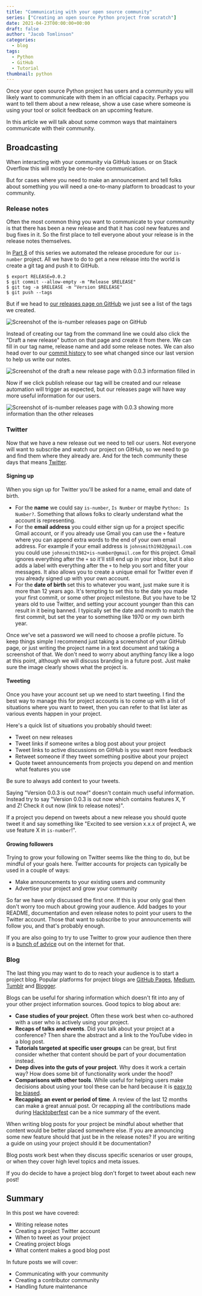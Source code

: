 ```yaml
---
title: "Communicating with your open source community"
series: ["Creating an open source Python project from scratch"]
date: 2021-04-23T00:00:00+00:00
draft: false
author: "Jacob Tomlinson"
categories:
  - blog
tags:
  - Python
  - GitHub
  - Tutorial
thumbnail: python
---
```


Once your open source Python project has users and a community you will likely want to communicate with them in an official capacity. Perhaps you want to tell them about a new release, show a use case where someone is using your tool or solicit feedback on an upcoming feature.

In this article we will talk about some common ways that maintainers communicate with their community.

## Broadcasting

When interacting with your community via GitHub issues or on Stack Overflow this will mostly be one-to-one communication.

But for cases where you need to make an announcement and tell folks about something you will need a one-to-many platform to broadcast to your community.

### Release notes

Often the most common thing you want to communicate to your community is that there has been a new release and that it has cool new features and bug fixes in it. So the first place to tell everyone about your release is in the release notes themselves.

In [Part 8](/posts/2021/automating-releases-of-python-packages-with-github-actions/) of this series we automated the release procedure for our `is-number` project. All we have to do to get a new release into the world is create a git tag and push it to GitHub.

```
$ export RELEASE=0.0.2
$ git commit --allow-empty -m "Release $RELEASE"
$ git tag -a $RELEASE -m "Version $RELEASE"
$ git push --tags
```

But if we head to [our releases page on GitHub](https://github.com/jacobtomlinson/is-number/releases) we just see a list of the tags we created.

![Screenshot of the is-number releases page on GitHub](https://i.imgur.com/qf7xtWP.png)

Instead of creating our tag from the command line we could also click the "Draft a new release" button on that page and create it from there. We can fill in our tag name, release name and add some release notes. We can also head over to our [commit history](https://github.com/jacobtomlinson/is-number/commits/master) to see what changed since our last version to help us write our notes.

![Screenshot of the draft a new release page with 0.0.3 information filled in](https://i.imgur.com/pV5tl12.png)

Now if we click publish release our tag will be created and our release automation will trigger as expected, but our releases page will have way more useful information for our users.

![Screenshot of is-number releases page with 0.0.3 showing more information than the other releases](https://i.imgur.com/SALP8tt.png)

### Twitter

Now that we have a new release out we need to tell our users. Not everyone will want to subscribe and watch our project on GitHub, so we need to go and find them where they already are. And for the tech community these days that means [Twitter](https://twitter.com).

#### Signing up

When you sign up for Twitter you'll be asked for a name, email and date of birth.

- For the **name** we could say `is-number`, `Is Number` or maybe `Python: Is Number?`. Something that allows folks to clearly understand what the account is representing.
- For the **email address** you could either sign up for a project specific Gmail account, or if you already use Gmail you can use the `+` feature where you can append extra words to the end of your own email address. For example if your email address is `johnsmith1982@gmail.com` you could use `johnsmith1982+is-number@gmail.com` for this project. Gmail ignores everything after the `+` so it'll still end up in your inbox, but it also adds a label with everything after the `+` to help you sort and filter your messages. It also allows you to create a unique email for Twitter even if you already signed up with your own account.
- For the **date of birth** set this to whatever you want, just make sure it is more than 12 years ago. It's tempting to set this to the date you made your first commit, or some other project milestone. But you have to be 12 years old to use Twitter, and setting your account younger than this can result in it being banned. I typically set the date and month to match the first commit, but set the year to something like 1970 or my own birth year.

Once we've set a password we will need to choose a profile picture. To keep things simple I recommend just taking a screenshot of your GitHub page, or just writing the project name in a text document and taking a screenshot of that. We don't need to worry about anything fancy like a logo at this point, although we will discuss branding in a future post. Just make sure the image clearly shows what the project is.

#### Tweeting

Once you have your account set up we need to start tweeting. I find the best way to manage this for project accounts is to come up with a list of situations where you want to tweet, then you can refer to that list later as various events happen in your project.

Here's a quick list of situations you probably should tweet:

- Tweet on new releases
- Tweet links if someone writes a blog post about your project
- Tweet links to active discussions on GitHub is you want more feedback
- Retweet someone if they tweet something positive about your project
- Quote tweet announcements from projects you depend on and mention what features you use

Be sure to always add context to your tweets.

Saying "Version 0.0.3 is out now!" doesn't contain much useful information. Instead try to say "Version 0.0.3 is out now which contains features X, Y and Z! Check it out now (link to release notes)".

If a project you depend on tweets about a new release you should quote tweet it and say something like "Excited to see version x.x.x of project A, we use feature X in `is-number`!".

#### Growing followers

Trying to grow your following on Twitter seems like the thing to do, but be mindful of your goals here. Twitter accounts for projects can typically be used in a couple of ways:

- Make announcements to your existing users and community
- Advertise your project and grow your community

So far we have only discussed the first one. If this is your only goal then don't worry too much about growing your audience. Add badges to your README, documentation and even release notes to point your users to the Twitter account. Those that want to subscribe to your announcements will follow you, and that's probably enough.

If you are also going to try to use Twitter to grow your audience then there is a [bunch of advice](https://business.twitter.com/en/blog/how-to-increase-twitter-followers.html) out on the internet for that.

### Blog

The last thing you may want to do to reach your audience is to start a project blog. Popular platforms for project blogs are [GitHub Pages](https://pages.github.com/), [Medium](https://medium.com/), [Tumblr](https://www.tumblr.com/) and [Blogger](https://www.blogger.com/).

Blogs can be useful for sharing information which doesn't fit into any of your other project information sources. Good topics to blog about are:

- **Case studies of your project**. Often these work best when co-authored with a user who is actively using your project.
- **Recaps of talks and events**. Did you talk about your project at a conference? Then share the abstract and a link to the YouTube video in a blog post.
- **Tutorials targeted at specific user groups** can be great, but first consider whether that content should be part of your documentation instead.
- **Deep dives into the guts of your project**. Why does it work a certain way? How does some bit of functionality work under the hood?
- **Comparisons with other tools**. While useful for helping users make decisions about using your tool these can be hard because it is [easy to be biased](https://matthewrocklin.com/blog/work/2017/03/09/biased-benchmarks).
- **Recapping an event or period of time**. A review of the last 12 months can make a great annual post. Or recapping all the contributions made during [Hacktoberfest](https://hacktoberfest.digitalocean.com/) can be a nice summary of the event.

When writing blog posts for your project be mindful about whether that content would be better placed somewhere else. If you are announcing some new feature should that just be in the release notes? If you are writing a guide on using your project should it be documentation?

Blog posts work best when they discuss specific scenarios or user groups, or when they cover high level topics and meta issues.

If you do decide to have a project blog don't forget to tweet about each new post!

## Summary

In this post we have covered:

- Writing release notes
- Creating a project Twitter account
- When to tweet as your project
- Creating project blogs
- What content makes a good blog post

In future posts we will cover:

- Communicating with your community
- Creating a contributor community
- Handling future maintenance
